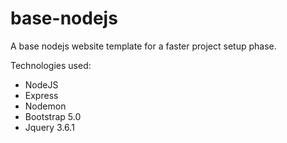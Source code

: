 # base-nodejs
A base nodejs website template for a faster project setup phase.

Technologies used:
- NodeJS
- Express
- Nodemon
- Bootstrap 5.0
- Jquery 3.6.1
